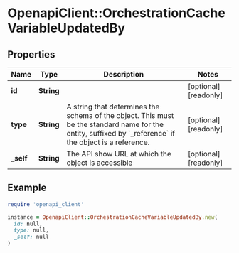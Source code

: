 # OpenapiClient::OrchestrationCacheVariableUpdatedBy

## Properties

| Name | Type | Description | Notes |
| ---- | ---- | ----------- | ----- |
| **id** | **String** |  | [optional][readonly] |
| **type** | **String** | A string that determines the schema of the object. This must be the standard name for the entity, suffixed by &#x60;_reference&#x60; if the object is a reference. | [optional][readonly] |
| **_self** | **String** | The API show URL at which the object is accessible | [optional][readonly] |

## Example

```ruby
require 'openapi_client'

instance = OpenapiClient::OrchestrationCacheVariableUpdatedBy.new(
  id: null,
  type: null,
  _self: null
)
```

